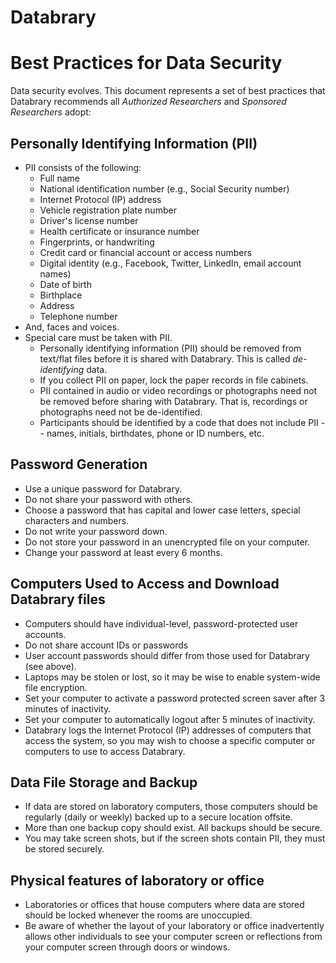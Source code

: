 # Databrary# Best Practices for Data SecurityData security evolves. This document represents a set of best practices that Databrary recommends all *Authorized Researchers* and *Sponsored Researchers* adopt:## Personally Identifying Information (PII)- PII consists of the following:	- Full name	- National identification number (e.g., Social Security number)	- Internet Protocol (IP) address	- Vehicle registration plate number	- Driver's license number	- Health certificate or insurance number	- Fingerprints, or handwriting	- Credit card or financial account or access numbers	- Digital identity (e.g., Facebook, Twitter, LinkedIn, email account names)	- Date of birth	- Birthplace	- Address	- Telephone number- And, faces and voices.- Special care must be taken with PII.	- Personally identifying information (PII) should be removed from text/flat files before it is shared with Databrary. This is called *de-identifying* data.	- If you collect PII on paper, lock the paper records in file cabinets.
	- PII contained in audio or video recordings or photographs need not be removed before sharing with Databrary. That is, recordings or photographs need not be de-identified.
	- Participants should be identified by a code that does not include PII -- names, initials, birthdates, phone or ID numbers, etc.
	
## Password Generation- Use a unique password for Databrary.- Do not share your password with others.- Choose a password that has capital and lower case letters, special characters and numbers.- Do not write your password down.- Do not store your password in an unencrypted file on your computer.- Change your password at least every 6 months.## Computers Used to Access and Download Databrary files- Computers should have individual-level, password-protected user accounts.
- Do not share account IDs or passwords- User account passwords should differ from those used for Databrary (see above).- Laptops may be stolen or lost, so it may be wise to enable system-wide file encryption.- Set your computer to activate a password protected screen saver after 3 minutes of inactivity.- Set your computer to automatically logout after 5 minutes of inactivity.- Databrary logs the Internet Protocol (IP) addresses of computers that access the system, so you may wish to choose a specific computer or computers to use to access Databrary.## Data File Storage and Backup- If data are stored on laboratory computers, those computers should be regularly (daily or weekly) backed up to a secure location offsite.- More than one backup copy should exist. All backups should be secure.- You may take screen shots, but if the screen shots contain PII, they must be stored securely.## Physical features of laboratory or office- Laboratories or offices that house computers where data are stored should be locked whenever the rooms are unoccupied.- Be aware of whether the layout of your laboratory or office inadvertently allows other individuals to see your computer screen or reflections from your computer screen through doors or windows.